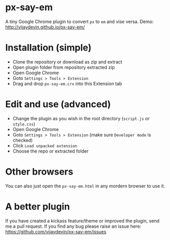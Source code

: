 px-say-em
=========

A tiny Google Chrome plugin to convert `px` to `em` and vise versa. Demo: http://vijaydevin.github.io/px-say-em/


Installation (simple)
=====================

* Clone the repository or download as zip and extract
* Open plugin folder from repository extracted zip
* Open Google Chrome
* Goto `Settings > Tools > Extension`
* Drag and drop `px-say-em.crx` into this Extension tab


Edit and use (advanced)
=======================

* Change the plugin as you wish in the root directory (`script.js` or `style.css`)
* Open Google Chrome
* Goto `Settings > Tools > Extension` (make sure `Developer mode` is checked)
* Click `Load unpacked extension`
* Choose the repo or extracted folder


Other browsers
==============
You can also just open the `px-say-em.html` in any mordern browser to use it.


A better plugin
===============
If you have created a kickass feature/theme or improved the plugin, send me a pull request.
If you find any bug please raise an issue here: https://github.com/vijaydevin/px-say-em/issues
